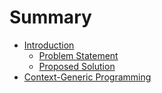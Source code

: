 # Summary

- [Introduction](./01-introduction.md)
  - [Problem Statement](./01-introduction/01-problem-statement.md)
  - [Proposed Solution](./01-introduction/02-proposed-solution.md)
- [Context-Generic Programming](./02-context-generic-programming.md)
